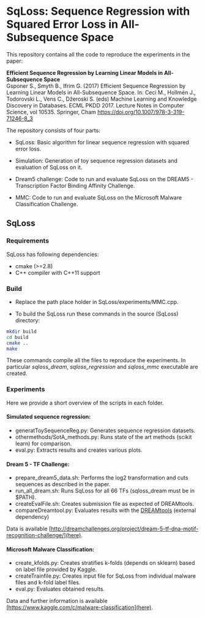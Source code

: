 # SqLoss: Sequence Regression with Squared Error Loss in All-Subsequence Space
This repository contains all the code to reproduce the experiments in the paper:

**Efficient Sequence Regression by Learning Linear Models in All-Subsequence Space**  
Gsponer S., Smyth B., Ifrim G. (2017) Efficient Sequence Regression by Learning Linear Models in All-Subsequence Space. In: Ceci M., Hollmén J., Todorovski L., Vens C., Džeroski S. (eds) Machine Learning and Knowledge Discovery in Databases. ECML PKDD 2017. Lecture Notes in Computer Science, vol 10535. Springer, Cham
https://doi.org/10.1007/978-3-319-71246-8_3

The repository consists of four parts:
* SqLoss: Basic algorithm for linear sequence regression with squared error loss.

* Simulation: Generation of toy sequence regression datasets and evaluation of SqLoss on it.

* Dream5 challenge: Code to run and evaluate SqLoss on the DREAM5 -  Transcription Factor Binding Affinity Challenge.

* MMC: Code to run and evaluate SqLoss on the Microsoft Malware Classification Challenge.

## SqLoss

### Requirements
SqLoss has following dependencies:

* cmake (>=2.8)
* C++ compiler with C++11 support

### Build

* Replace the path place holder in SqLoss/experiments/MMC.cpp.

* To build the SqLoss run these commands in the source (SqLoss) directory:
```bash
mkdir build
cd build
cmake ..
make
```

These commands compile all the files to reproduce the experiments. In particular *sqloss_dream*, *sqloss_regression* and *sqloss_mmc* executable are created.

### Experiments
Here we provide a short overview of the scripts in each folder.
#### Simulated sequence regression:
* generatToySequenceReg.py: Generates sequence regression datasets.
* othermethods/SotA_methods.py: Runs state of the art methods (scikit learn) for comparison.
* eval.py: Extracts results and creates various plots.

#### Dream 5 - TF Challenge:
* prepare_dream5_data.sh: Performs the log2 transformation and cuts sequences as described in the paper.
* run_all_dream.sh: Runs SqLoss for all 66 TFs (sqloss_dream must be in $PATH).
* createEvalFile.sh: Creates submission file as expected of DREAMtools.
* compareDreamtool.py: Evaluates results with the [DREAMtools](https://github.com/dreamtools/dreamtools) (external dependency) 

Data is available [http://dreamchallenges.org/project/dream-5-tf-dna-motif-recognition-challenge/](here).

#### Microsoft Malware Classification:
* create_kfolds.py: Creates stratifies k-folds (depends on sklearn) based on label file provided by Kaggle.
* createTrainfile.py: Creates input file for SqLoss from individual malware files and k-fold label files.
* eval.py: Evaluates obtained results.

Data and further information is available [https://www.kaggle.com/c/malware-classification](here).

